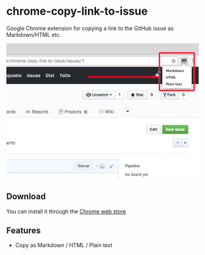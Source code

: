 # chrome-copy-link-to-issue

Google Chrome extension for copying a link to the GitHub issue as Markdown/HTML etc.

![screenshot](images/screenshot.png)

## Download

You can install it through the [Chrome web store](https://chrome.google.com/webstore/detail/copy-the-link-to-github-i/cnnomdadchddnfpalaaoniehedbffnpp)

## Features

- Copy as Markdown / HTML / Plain text
